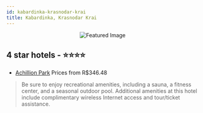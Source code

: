 ```yaml
---
id: kabardinka-krasnodar-krai
title: Kabardinka, Krasnodar Krai
---
```


<center><img src="https://i.travelapi.com/hotels/19000000/18400000/18397400/18397335/20f0b4da_z.jpg" alt="Featured Image" /></center>


##  4 star hotels - ⭐️⭐️⭐️⭐️

-    [Achillion Park](https://us.hurb.com/hotels/kabardinka/achillion-park-JNP-JP861220?cmp=18055) Prices from R$346.48
   > Be sure to enjoy recreational amenities, including a sauna, a fitness center, and a seasonal outdoor pool. Additional amenities at this hotel include complimentary wireless Internet access and tour/ticket assistance.
